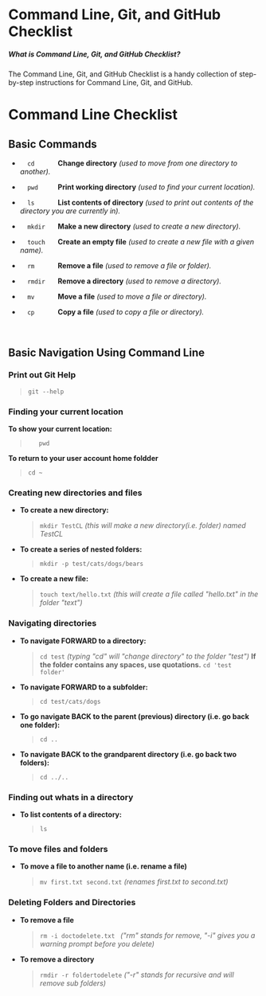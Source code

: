 # Command Line, Git, and GitHub Checklist

##### What is Command Line, Git, and GitHub Checklist?
The Command Line, Git, and GitHub Checklist is a handy collection of step-by-step instructions for Command Line, Git, and GitHub.



# Command Line Checklist

## Basic Commands
* ```   cd       ``` **Change directory** *(used to move from one directory to another).*

* ```   pwd      ``` **Print working directory** *(used to find your current location).*

* ```   ls       ``` **List contents of directory** *(used to print out contents of the directory you are currently in).*

* ```   mkdir    ``` **Make a new directory** *(used to create a new directory).*

* ```   touch    ``` **Create an empty file** *(used to create a new file with a given name).*

* ```   rm       ``` **Remove a file** *(used to remove a file or folder).*

* ```   rmdir    ``` **Remove a directory** *(used to remove a directory).*

* ```   mv       ``` **Move a file** *(used to move a file or directory).*

* ```   cp       ``` **Copy a file** *(used to copy a file or directory).*

<br>

## Basic Navigation Using Command Line

### Print out Git Help
   > ``` git --help ```


### Finding your current location

**To show your current location:** 
   > ```    pwd   ```

**To return to your user account home foldder**
   >``` cd ~ ```
   
### Creating new directories and files

* **To create a new directory:**
   > ```mkdir TestCL``` *(this will make a new directory(i.e. folder) named TestCL*

* **To create a series of nested folders:**
     > ``` mkdir -p test/cats/dogs/bears ```

* **To create a new file:**
    > ```touch text/hello.txt``` *(this will create a file called "hello.txt" in the folder "text")*

### Navigating directories 

* **To navigate FORWARD to a directory:**  
     > ``` cd test ``` *(typing "cd" will "change directory" to the folder "test")*
   **If the folder contains any spaces, use quotations.**
     > ``` cd 'test folder' ```
   
* **To navigate FORWARD to a subfolder:** 
     > ``` cd test/cats/dogs ```

* **To go navigate BACK to the parent (previous) directory (i.e. go back one folder):** 
     > ``` cd .. ```
    
* **To navigate BACK to the grandparent directory (i.e. go back two folders):**
     > ``` cd ../.. ```

### Finding out whats in a directory

* **To list contents of a directory:**
     > ``` ls ```

### To move files and folders

* **To move a file to another name (i.e. rename a file)**
     > ``` mv first.txt second.txt ``` *(renames first.txt to second.txt)*
    
### Deleting Folders and Directories

* **To remove a file**
    > ```rm -i doctodelete.txt ``` *("rm" stands for remove, "-i" gives you a warning prompt before you delete)*

* **To remove a directory**
    > ``` rmdir -r foldertodelete ``` *("-r" stands for recursive and will remove sub folders)*





